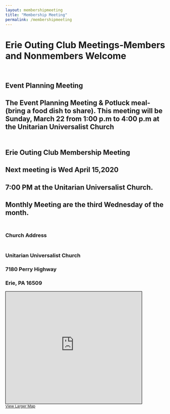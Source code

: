 ```yaml
---
layout: membershipmeeting
title: "Membership Meeting"
permalink: /membershipmeeting
---
```

 

# Erie Outing Club Meetings-Members and Nonmembers Welcome<br><br>   


  
  

## **Event Planning Meeting**<br>


  

## The Event Planning Meeting & Potluck meal- (bring a food dish to share). This meeting will be Sunday, March 22 from 1:00 p.m to 4:00 p.m at the Unitarian Universalist Church<br><br>   


  

  
  
  

## **Erie Outing Club Membership Meeting**<br>


  
  
  

  

## Next meeting is Wed April 15,2020<br>  


  

## 7:00 PM at the Unitarian Universalist Church.<br>   


  

  

## Monthly Meeting are the third Wednesday of the month.<br><br>   


  

  
### Church Address<br><br>
### Unitarian Universalist Church
### 7180 Perry Highway
### Erie, PA 16509<br>


<iframe width="425" height="350" frameborder="0" scrolling="no" marginheight="0" marginwidth="0" src="https://www.openstreetmap.org/export/embed.html?bbox=-80.06119251251222%2C42.06895190436966%2C-80.03286838531496%2C42.08362069610884&amp;layer=cyclemap&amp;marker=42.076286724054135%2C-80.04703044891357" style="border: 1px solid black"></iframe><br/><small><a href="https://www.openstreetmap.org/?mlat=42.0763&amp;mlon=-80.0470#map=16/42.0763/-80.0470&amp;layers=CN">View Larger Map</a></small>



  

